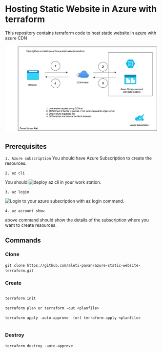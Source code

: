 # Hosting Static Website in Azure with terraform
This repository contains terraform code to host static website in azure with azure CDN

![Hosting Static Website in Azure with Terraform](files/azure_static_website.jpg)


## Prerequisites

  `1. Azure subscription`
You should have Azure Subscription to create the resources.

`2. az cli`

You should ![deploy az cli](https://docs.microsoft.com/en-us/cli/azure/install-azure-cli) in your work station.

`3. az login`

![Login](https://docs.microsoft.com/en-us/cli/azure/authenticate-azure-cli) to your azure subscription with az login command.

`4. az account show`

above command should show the details of the subscription where you want to create resources.



## Commands

### Clone

`git clone https://github.com/aleti-pavan/azure-static-website-terraform.git`

### Create

```

terraform init

terraform plan or terraform -out <planfile>

terraform apply -auto-approve  (or) terraform apply <planfile>


```

### Destroy

`terraform destroy -auto-approve`
